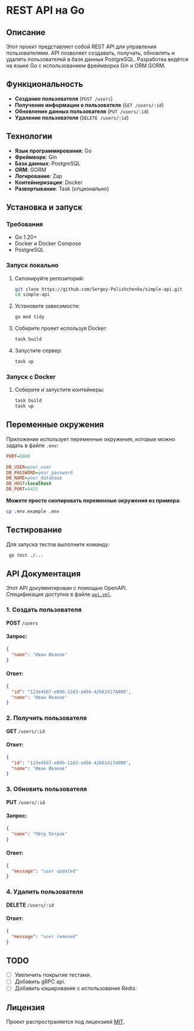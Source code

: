 # REST API на Go

## Описание

Этот проект представляет собой REST API для управления пользователями. API позволяет создавать, получать, обновлять и удалять пользователей в базе данных PostgreSQL. Разработка ведётся на языке Go с использованием фреймворка Gin и ORM GORM.

## Функциональность

- **Создание пользователя** (`POST /users`)
- **Получение информации о пользователе** (`GET /users/:id`)
- **Обновление данных пользователя** (`PUT /users/:id`)
- **Удаление пользователя** (`DELETE /users/:id`)

## Технологии

- **Язык программирования**: Go
- **Фреймворк**: Gin
- **База данных**: PostgreSQL
- **ORM**: GORM
- **Логирование**: Zap
- **Контейнеризация**: Docker
- **Развертывание**: Task (опционально)

## Установка и запуск

### Требования
- Go 1.20+
- Docker и Docker Compose
- PostgreSQL

### Запуск локально

1. Склонируйте репозиторий:
   ```sh
   git clone https://github.com/Sergey-Polishchenko/simple-api.git
   cd simple-api
   ```

2. Установите зависимости:
   ```sh
   go mod tidy
   ```

3. Собирите проект используя Docker:
   ```sh
   task build
   ```

4. Запустите сервер:
   ```sh
   task up
   ```

### Запуск с Docker

1. Соберите и запустите контейнеры:
   ```sh
   task build
   task up
   ```

## Переменные окружения

Приложение использует переменные окружения, которые можно задать в файле `.env`:

```ini
PORT=8080

DB_USER=your_user
DB_PASSWORD=your_password
DB_NAME=your_database
DB_HOST=localhost
DB_PORT=5432
```
**Можете просто скопировать переменные окружения из примера**:
```sh
cp .env.example .env
```

## Тестирование

Для запуска тестов выполните команду:
```sh
 go test ./...
```

## API Документация

Этот API документирован с помощью OpenAPI.  
Спецификация доступна в файле [`api.yml`](./api/openapi/api.yml). 

### 1. Создать пользователя
**POST** `/users`
#### Запрос:
```json
{
  "name": "Иван Иванов"
}
```
#### Ответ:
```json
{
  "id": "123e4567-e89b-12d3-a456-426614174000",
  "name": "Иван Иванов"
}
```

### 2. Получить пользователя
**GET** `/users/:id`
#### Ответ:
```json
{
  "id": "123e4567-e89b-12d3-a456-426614174000",
  "name": "Иван Иванов"
}
```

### 3. Обновить пользователя
**PUT** `/users/:id`
#### Запрос:
```json
{
  "name": "Пётр Петров"
}
```
#### Ответ:
```json
{
  "message": "user updated"
}
```

### 4. Удалить пользователя
**DELETE** `/users/:id`
#### Ответ:
```json
{
  "message": "user removed"
}
```

## TODO

- [ ] Увеличить покрытие тестами.
- [ ] Добавить gRPC api.
- [ ] Добавить кэширование с использование Redis.

## Лицензия

Проект распространяется под лицензией [MIT](LICENSE).
